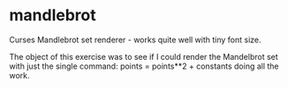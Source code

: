 # mandlebrot
Curses Mandlebrot set renderer - works quite well with tiny font size.

The object of this exercise was to see if I could render the Mandelbrot set with just the single command: points = points**2 + constants doing all the work.

